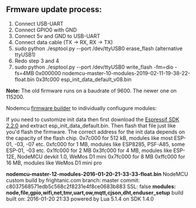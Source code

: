 ## Frmware update process:
1) Connect USB-UART
2) Connect GPIO0 with GND
3) Connect 5v and GND to USB-UART
4) Connect data cable (TX -> RX, RX -> TX)
5) sudo python ./esptool.py --port /dev/ttyUSB0 erase_flash (alternative ttyUSB1)
6) Redo step 3 and 4
7) sudo python ./esptool.py --port /dev/ttyUSB0 write_flash -fm=dio -fs=4MB 0x000000 nodemcu-master-10-modules-2019-02-11-19-38-22-float.bin 0x3fc000 esp_init_data_default_v08.bin

**Note:** The old firmware runs on a baudrate of 9600. The newer one on 115200.


Nodemcu [firmware builder](https://nodemcu-build.com/) to individually confiugure modules: 

If you need to customize init data then first download the [Espressif SDK 2.2.0](https://github.com/espressif/ESP8266_NONOS_SDK/archive/v2.2.0.zip) and extract esp_init_data_default.bin. Then flash that file just like you'd flash the firmware. The correct address for the init data depends on the capacity of the flash chip.
0x7c000 for 512 kB, modules like most ESP-01, -03, -07 etc.
0xfc000 for 1 MB, modules like ESP8285, PSF-A85, some ESP-01, -03 etc.
0x1fc000 for 2 MB
0x3fc000 for 4 MB, modules like ESP-12E, NodeMCU devkit 1.0, WeMos D1 mini
0x7fc000 for 8 MB
0xffc000 for 16 MB, modules like WeMos D1 mini pro

**nodemcu-master-12-modules-2016-01-20-21-33-33-float.bin**
NodeMCU custom build by frightanic.com
    branch: master
    commit: c8037568571edb5c568c2f8231e4f8ce0683b883
    SSL: false
    **modules: node,file,gpio,wifi,net,tmr,uart,ow,mqtt,cjson,dht,enduser_setup**
 build  built on: 2016-01-20 21:33
 powered by Lua 5.1.4 on SDK 1.4.0
